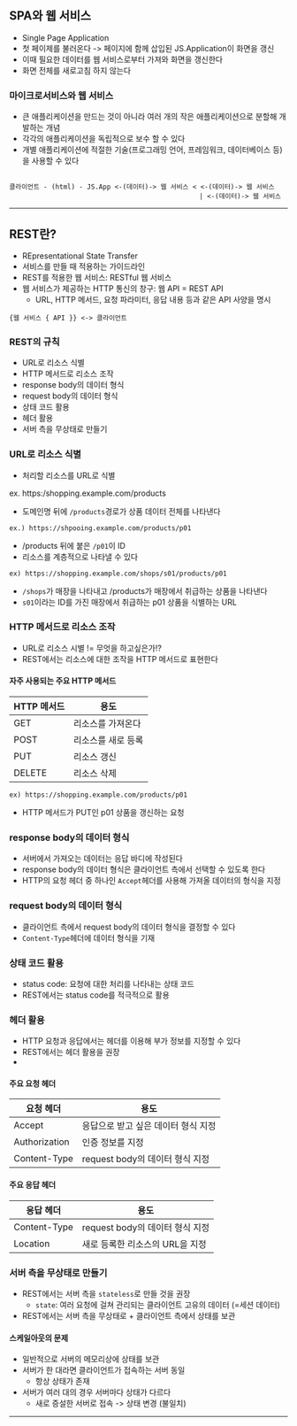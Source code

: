 ## SPA와 웹 서비스
+ Single Page Application
+ 첫 페이제를 불러온다 -> 페이지에 함께 삽입된 JS.Application이 화면을 갱신
+ 이때 필요한 데이터를 웹 서비스로부터 가져와 화면을 갱신한다
+ 화면 전체를 새로고침 하지 않는다

### 마이크로서비스와 웹 서비스
+ 큰 애플리케이션을 만드는 것이 아니라 여러 개의 작은 애플리케이션으로 분할해 개발하는 개념
+ 각각의 애플리케이션을 독립적으로 보수 할 수 있다
+ 개별 애플리케이션에 적절한 기술(프로그래밍 언어, 프레임워크, 데이터베이스 등)을 사용할 수 있다

```text

클라이언트 - (html) - JS.App <-(데이터)-> 웹 서비스 < <-(데이터)-> 웹 서비스
                                                | <-(데이터)-> 웹 서비스
```

---

## REST란?
+ REpresentational State Transfer
+ 서비스를 만들 때 적용하는 가이드라인
+ REST를 적용한 웹 서비스: RESTful 웹 서비스
+ 웹 서비스가 제공하는 HTTP 통신의 창구: 웹 API = REST API
  + URL, HTTP 메서드, 요청 파라미터, 응답 내용 등과 같은 API 사양을 명시

`{웹 서비스 { API }} <-> 클라이언트`

### REST의 규칙
+ URL로 리소스 식별
+ HTTP 메서드로 리소스 조작
+ response body의 데이터 형식
+ request body의 데이터 형식
+ 상태 코드 활용
+ 헤더 활용
+ 서버 측을 무상태로 만들기

### URL로 리소스 식별
+ 처리할 리소스를 URL로 식별

ex. https:/shopping.example.com/products
+ 도메인명 뒤에 `/products`경로가 상품 데이터 전체를 나타낸다

`ex.) https://shpooing.example.com/products/p01`
+ /products 뒤에 붙은 `/p01`이 ID
+ 리소스를 계층적으로 나타낼 수 있다

`ex) https://shopping.example.com/shops/s01/products/p01`
+ `/shops`가 매장을 나타내고 /products가 매장에서 취급하는 상품을 나타낸다
+ `s01`이라는 ID를 가진 매장에서 취급하는 p01 상품을 식별하는 URL

### HTTP 메서드로 리소스 조작
+ URL로 리소스 시별 != 무엇을 하고싶은가!?
+ REST에서는 리소스에 대한 조작을 HTTP 메서드로 표현한다
#### 자주 사용되는 주요 HTTP 메서드
| HTTP 메서드 | 용도 |
| --- | --- |
| GET | 리소스를 가져온다 |
| POST | 리소스를 새로 등록 |
| PUT | 리소스 갱신 |
| DELETE | 리소스 삭제 |

`ex) https://shopping.example.com/products/p01`
+ HTTP 메서드가 PUT인 p01 상품을 갱신하는 요청

### response body의 데이터 형식
+ 서버에서 가져오는 데이터는 응답 바디에 작성된다
+ response body의 데이터 형식은 클라이언트 측에서 선택할 수 있도록 한다
+ HTTP의 요청 헤더 중 하나인 `Accept`헤더를 사용해 가져올 데이터의 형식을 지정

### request body의 데이터 형식
+ 클라이언트 측에서 request body의 데이터 형식을 결정할 수 있다
+ `Content-Type`헤더에 데이터 형식을 기재

### 상태 코드 활용
+ status code: 요청에 대한 처리를 나타내는 상태 코드
+ REST에서는 status code를 적극적으로 활용

### 헤더 활용
+ HTTP 요청과 응답에서는 헤더를 이용해 부가 정보를 지정할 수 있다
+ REST에서는 헤더 활용을 권장
+ 
#### 주요 요청 헤더
| 요청 헤더 | 용도 |
| --- | --- |
| Accept | 응답으로 받고 싶은 데이터 형식 지정 |
| Authorization | 인증 정보를 지정 |
| Content-Type | request body의 데이터 형식 지정 |

#### 주요 응답 헤더
| 응답 헤더 | 용도 |
| --- | --- |
| Content-Type | request body의 데이터 형식 지정 |
| Location | 새로 등록한 리소스의 URL을 지정 |

### 서버 측을 무상태로 만들기
+ REST에서는 서버 측을 `stateless`로 만들 것을 권장
  + `state`: 여러 요청에 걸쳐 관리되는 클라이언트 고유의 데이터 (=세션 데이터)
+ REST에서는 서버 측을 무상태로 + 클라이언트 측에서 상태를 보관

#### 스케일아웃의 문제
+ 일반적으로 서버의 메모리상에 상태를 보관
+ 서버가 한 대라면 클라이언트가 접속하는 서버 동일
  + 항상 상태가 존재
+ 서버가 여러 대의 경우 서버마다 상태가 다르다
  + 새로 증설한 서버로 접속 -> 상태 변경 (불일치)

---